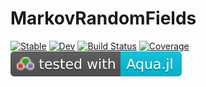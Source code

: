 # MarkovRandomFields

[![Stable](https://img.shields.io/badge/docs-stable-blue.svg)](https://stecrotti.github.io/MarkovRandomFields.jl/stable/)
[![Dev](https://img.shields.io/badge/docs-dev-blue.svg)](https://stecrotti.github.io/MarkovRandomFields.jl/dev/)
[![Build Status](https://github.com/stecrotti/MarkovRandomFields.jl/actions/workflows/CI.yml/badge.svg?branch=main)](https://github.com/stecrotti/MarkovRandomFields.jl/actions/workflows/CI.yml?query=branch%3Amain)
[![Coverage](https://codecov.io/gh/stecrotti/MarkovRandomFields.jl/branch/main/graph/badge.svg)](https://codecov.io/gh/stecrotti/MarkovRandomFields.jl)
[![Aqua](https://raw.githubusercontent.com/JuliaTesting/Aqua.jl/master/badge.svg)](https://github.com/JuliaTesting/Aqua.jl)

